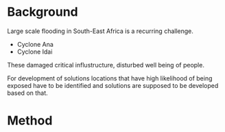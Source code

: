 # Background

Large scale flooding in South-East Africa is a recurring challenge. 
- Cyclone Ana
- Cyclone Idai

These damaged critical influstructure,  disturbed well being of people.

For development of solutions locations that have high likelihood of being exposed have to be identified and solutions are supposed to be developed based on that.

# Method
